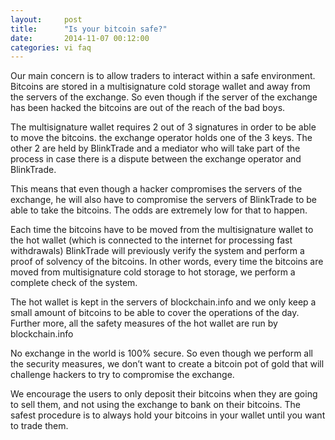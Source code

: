 ```yaml
---
layout:     post
title:      "Is your bitcoin safe?"
date:       2014-11-07 00:12:00
categories: vi faq
---
```


Our main concern is to allow traders to interact within a safe environment. Bitcoins are stored in a multisignature cold storage wallet and away from the servers of the exchange. So even though if the server of the exchange has been hacked the bitcoins are out of the reach of the bad boys.

The multisignature wallet requires 2 out of 3 signatures in order to be able to move the bitcoins.
 the exchange operator holds one of the 3 keys. The other 2 are held by BlinkTrade and a mediator who will take part of the process in case there is a dispute between the exchange operator and BlinkTrade.

This means that even though a hacker compromises the servers of the exchange, he will also have to compromise the servers of BlinkTrade to be able to take the bitcoins. The odds are extremely low for that to happen.

Each time the bitcoins have to be moved from the multisignature wallet to the hot wallet (which is connected to the internet for processing fast withdrawals) BlinkTrade will previously verify the system and perform a proof of solvency of the bitcoins.
In other words, every time the bitcoins are moved from multisignature cold storage to hot storage, we perform a complete check of the system.

The hot wallet is kept in the servers of blockchain.info and we only keep a small amount of bitcoins to be able to cover the operations of the day.
Further more, all the safety measures of the hot wallet are run by blockchain.info

No exchange in the world is 100% secure. So even though we perform all the security measures, we don’t want to create a bitcoin pot of gold that will challenge hackers to try to compromise the exchange.

We encourage the users to only deposit their bitcoins when they are going to sell them, and not using the exchange to bank on their bitcoins. The safest procedure is to always hold your bitcoins in your wallet until you want to trade them.

